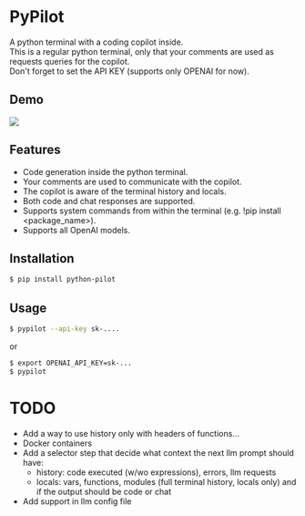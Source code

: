 # PyPilot
A python terminal with a coding copilot inside.</br>
This is a regular python terminal, only that your comments are used as requests queries for the copilot.</br>
Don't forget to set the API KEY (supports only OPENAI for now).

## Demo
<img src="./assets/demo.gif" />

## Features
- Code generation inside the python terminal.
- Your comments are used to communicate with the copilot.
- The copilot is aware of the terminal history and locals.
- Both code and chat responses are supported.
- Supports system commands from within the terminal (e.g. !pip install <package_name>).
- Supports all OpenAI models.

## Installation
```bash
$ pip install python-pilot
```

## Usage
```bash
$ pypilot --api-key sk-....
```
or
```bash
$ export OPENAI_API_KEY=sk-... 
$ pypilot
```

# TODO
- Add a way to use history only with headers of functions...
- Docker containers
- Add a selector step that decide what context the next llm prompt should have:
    - history: code executed (w/wo expressions), errors, llm requests
    - locals: vars, functions, modules
 (full terminal history, locals only) and if the output should be code or chat
- Add support in llm config file
